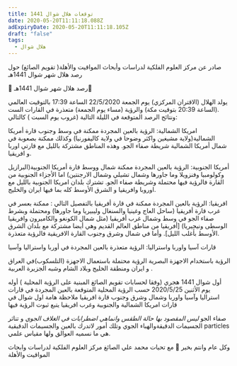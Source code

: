 ```yaml
---
title: توقعات هلال شوال 1441
date: 2020-05-20T11:11:18.088Z
adExpiryDate: 2020-05-20T11:11:18.105Z
draft: "false"
tags:
  - هلال شوال
---
```

صادر عن مركز العلوم الفلكية لدراسات وأبحاث المواقيت والأهلة( تقويم الصائغ) حول رصد هلال شهر شوال  1441هـ

🌙 رصد هلال شهر شوال  1441هـ🌙

يولد الهلال (الاقتران المركزي) يوم الجمعة  22/5/2020 الساعة 17:39  بالتوقيت العالمي    (الساعة 20:39 بتوقيت مكة)  والرؤية (مساء يوم الجمعة)  متعذرة في القارات الست.\
ونتائج الرصد المتوقعة في الليلة التالية (غروب يوم السبت )  كالتالي:

امريكا الشمالية: الرؤية بالعين المجردة ممكنة  في وسط وجنوب قارة أمريكا الشمالية(ولاية مشيغين واكثر وضوحا في ولاية كاليفورنيا) وكذلك ممكنة بصعوبة في شمال أمريكا الشمالية شريطة  صفاء الجو.
وهذه المناطق مشتركة بالليل  مع قارتي اوربا و افريقيا.

أمريكا الجنوبية: الرؤية بالعين المجردة  ممكنة شمال ووسط  قارة أمريكا الجنوبية(البرازيل وكولومبيا  وفنزويلا وما جاورها  وشمال تشيلي وشمال الارجنتين)
 اما  الأجزاء الجنوبية من القارة فالرؤية فيها محتملة  وشريطة صفاء الجو. 
 تشترك بلدان امريكا الجنوبية  بالليل مع اوروبا وافريقيا و الشرق الأوسط كله بما فيها ايران والخليج.

افريقيا: الرؤية بالعين المجردة  ممكنة في  قارة أفريقيا  بالتفصيل التالي : ممكنة  بعسر في غرب قارة أفريقيا (ساحل العاج وغينيا والسنغال وليبيريا وما جاورها) ومحتملة وبشرط صفاء الجو في وسط وشمال غرب أفريقيا (مثل شمال الكونغو والكاميرون وافريقيا الوسطى ونيجيريا) \[أفريقيا من مناطق العالم القديم وهي أيضا مشتركة مع بلدان الشرق الأوسط بأغلب الليل]. وأما في شمال وشرق وجنوب القارة الافريقية  فالرؤية متعذرة.

قارات آسيا واوربا واستراليا: الرؤية متعذرة بالعين المجردة في أوربا واستراليا وآسيا  

الرؤية باستخدام الاجهزة البصرية    الرؤية محتملة باستعمال الاجهزة (التلسكوب)في العراق و ايران ومنطقة الخليج وبلاد الشام وشبه الجزيرة العربية .

أول شوال 1441 هجري (وفقا لحسابات  تقويم الصائغ المبنية على الرؤية المحلية )
أوله يوم الأثنين  2020/5/25
حسب الرؤية المحلية المتوقعة بالعين المجردة في قارات  استراليا   وآسيا واوربا  وشمال وشرق  وجنوب قارة افريقيا
ملاحظة هامة
اول شوال في  قارات امريكا الشمالية والجنوبية وغرب افريقيا  يتبع ثبوت الرؤية  فيها 

صفاء الجو *ليس المقصود بها حالة الطقس وانماهي اضطرابات في الغلاف الجوي* و تناثر الجسيمات الدقيقةوالهباء الجوي
وتلك أمور لاتدرك بالعين والجسيمات الدقيقية particles هي ما نسميه العوالق ولها مقياس علمي.

وكل عام وانتم بخير 💐 مع تحيات محمد علي الصائغ
مركز العلوم الفلكية لدراسات وابحاث المواقيت والأهلة